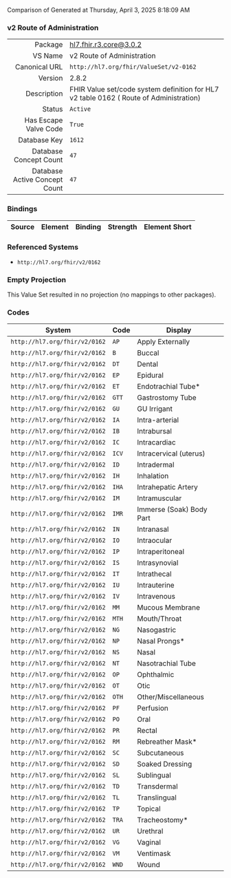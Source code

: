 Comparison of 
Generated at Thursday, April 3, 2025 8:18:09 AM

### v2 Route of Administration

|      |     |
| ---: | --- |
| Package | hl7.fhir.r3.core@3.0.2 |
| VS Name | v2 Route of Administration |
| Canonical URL | `http://hl7.org/fhir/ValueSet/v2-0162` |
| Version | 2.8.2 |
| Description | FHIR Value set/code system definition for HL7 v2 table 0162 ( Route of Administration) |
| Status | `Active` |
| Has Escape Valve Code | `True` |
| Database Key | `1612` |
| Database Concept Count | `47` |
| Database Active Concept Count | `47` |
### Bindings

| Source | Element | Binding | Strength | Element Short |
| ------ | ------- | ------- | -------- | ------------- |

### Referenced Systems

* `http://hl7.org/fhir/v2/0162`
### Empty Projection

This Value Set resulted in no projection (no mappings to other packages).

### Codes

| System | Code | Display |
| ------ | ---- | ------- |
| `http://hl7.org/fhir/v2/0162` | `AP` | Apply Externally |
| `http://hl7.org/fhir/v2/0162` | `B` | Buccal |
| `http://hl7.org/fhir/v2/0162` | `DT` | Dental |
| `http://hl7.org/fhir/v2/0162` | `EP` | Epidural |
| `http://hl7.org/fhir/v2/0162` | `ET` | Endotrachial Tube* |
| `http://hl7.org/fhir/v2/0162` | `GTT` | Gastrostomy Tube |
| `http://hl7.org/fhir/v2/0162` | `GU` | GU Irrigant |
| `http://hl7.org/fhir/v2/0162` | `IA` | Intra-arterial |
| `http://hl7.org/fhir/v2/0162` | `IB` | Intrabursal |
| `http://hl7.org/fhir/v2/0162` | `IC` | Intracardiac |
| `http://hl7.org/fhir/v2/0162` | `ICV` | Intracervical (uterus) |
| `http://hl7.org/fhir/v2/0162` | `ID` | Intradermal |
| `http://hl7.org/fhir/v2/0162` | `IH` | Inhalation |
| `http://hl7.org/fhir/v2/0162` | `IHA` | Intrahepatic Artery |
| `http://hl7.org/fhir/v2/0162` | `IM` | Intramuscular |
| `http://hl7.org/fhir/v2/0162` | `IMR` | Immerse (Soak) Body Part |
| `http://hl7.org/fhir/v2/0162` | `IN` | Intranasal |
| `http://hl7.org/fhir/v2/0162` | `IO` | Intraocular |
| `http://hl7.org/fhir/v2/0162` | `IP` | Intraperitoneal |
| `http://hl7.org/fhir/v2/0162` | `IS` | Intrasynovial |
| `http://hl7.org/fhir/v2/0162` | `IT` | Intrathecal |
| `http://hl7.org/fhir/v2/0162` | `IU` | Intrauterine |
| `http://hl7.org/fhir/v2/0162` | `IV` | Intravenous |
| `http://hl7.org/fhir/v2/0162` | `MM` | Mucous Membrane |
| `http://hl7.org/fhir/v2/0162` | `MTH` | Mouth/Throat |
| `http://hl7.org/fhir/v2/0162` | `NG` | Nasogastric |
| `http://hl7.org/fhir/v2/0162` | `NP` | Nasal Prongs* |
| `http://hl7.org/fhir/v2/0162` | `NS` | Nasal |
| `http://hl7.org/fhir/v2/0162` | `NT` | Nasotrachial Tube |
| `http://hl7.org/fhir/v2/0162` | `OP` | Ophthalmic |
| `http://hl7.org/fhir/v2/0162` | `OT` | Otic |
| `http://hl7.org/fhir/v2/0162` | `OTH` | Other/Miscellaneous |
| `http://hl7.org/fhir/v2/0162` | `PF` | Perfusion |
| `http://hl7.org/fhir/v2/0162` | `PO` | Oral |
| `http://hl7.org/fhir/v2/0162` | `PR` | Rectal |
| `http://hl7.org/fhir/v2/0162` | `RM` | Rebreather Mask* |
| `http://hl7.org/fhir/v2/0162` | `SC` | Subcutaneous |
| `http://hl7.org/fhir/v2/0162` | `SD` | Soaked Dressing |
| `http://hl7.org/fhir/v2/0162` | `SL` | Sublingual |
| `http://hl7.org/fhir/v2/0162` | `TD` | Transdermal |
| `http://hl7.org/fhir/v2/0162` | `TL` | Translingual |
| `http://hl7.org/fhir/v2/0162` | `TP` | Topical |
| `http://hl7.org/fhir/v2/0162` | `TRA` | Tracheostomy* |
| `http://hl7.org/fhir/v2/0162` | `UR` | Urethral |
| `http://hl7.org/fhir/v2/0162` | `VG` | Vaginal |
| `http://hl7.org/fhir/v2/0162` | `VM` | Ventimask |
| `http://hl7.org/fhir/v2/0162` | `WND` | Wound |
